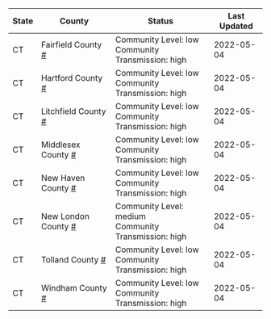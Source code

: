 State | County | Status | Last Updated
--- | --- | --- | --- 
CT | Fairfield County <a href="#fairfield_county">#</a> | <a name="fairfield_county"></a>Community Level: low<br/>Community Transmission: high | 2022-05-04
CT | Hartford County <a href="#hartford_county">#</a> | <a name="hartford_county"></a>Community Level: low<br/>Community Transmission: high | 2022-05-04
CT | Litchfield County <a href="#litchfield_county">#</a> | <a name="litchfield_county"></a>Community Level: low<br/>Community Transmission: high | 2022-05-04
CT | Middlesex County <a href="#middlesex_county">#</a> | <a name="middlesex_county"></a>Community Level: low<br/>Community Transmission: high | 2022-05-04
CT | New Haven County <a href="#new_haven_county">#</a> | <a name="new_haven_county"></a>Community Level: low<br/>Community Transmission: high | 2022-05-04
CT | New London County <a href="#new_london_county">#</a> | <a name="new_london_county"></a>Community Level: medium<br/>Community Transmission: high | 2022-05-04
CT | Tolland County <a href="#tolland_county">#</a> | <a name="tolland_county"></a>Community Level: low<br/>Community Transmission: high | 2022-05-04
CT | Windham County <a href="#windham_county">#</a> | <a name="windham_county"></a>Community Level: low<br/>Community Transmission: high | 2022-05-04
